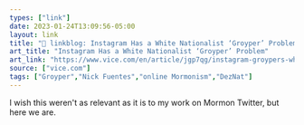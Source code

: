 ```yaml
---
types: ["link"]
date: 2023-01-24T13:09:56-05:00
layout: link
title: "🔗 linkblog: Instagram Has a White Nationalist ‘Groyper’ Problem'"
art_title: "Instagram Has a White Nationalist ‘Groyper’ Problem"
art_link: "https://www.vice.com/en/article/jgp7qg/instagram-groypers-white-nationalists"
source: ["vice.com"]
tags: ["Groyper","Nick Fuentes","online Mormonism","DezNat"]
---
```

I wish this weren't as relevant as it is to my work on Mormon Twitter, but here we are.  
 
